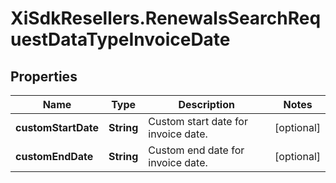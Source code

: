 # XiSdkResellers.RenewalsSearchRequestDataTypeInvoiceDate

## Properties

Name | Type | Description | Notes
------------ | ------------- | ------------- | -------------
**customStartDate** | **String** | Custom start date for invoice date. | [optional] 
**customEndDate** | **String** | Custom end date for invoice date. | [optional] 


